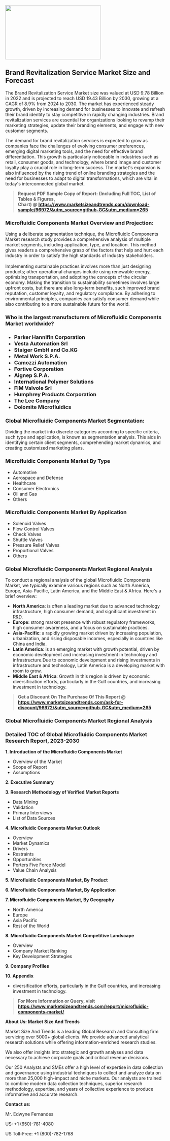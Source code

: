 <p><img class="alignnone size-medium wp-image-20088" src="https://ffe5etoiles.com/wp-content/uploads/2024/12/MST1-300x171.png" alt="" width="300" height="171" /></p><h2>Brand Revitalization Service Market Size and Forecast</h2><p>The Brand Revitalization Service Market size was valued at USD 9.78 Billion in 2022 and is projected to reach USD 19.43 Billion by 2030, growing at a CAGR of 8.9% from 2024 to 2030. The market has experienced steady growth, driven by increasing demand for businesses to innovate and refresh their brand identity to stay competitive in rapidly changing industries. Brand revitalization services are essential for organizations looking to revamp their marketing strategies, update their branding elements, and engage with new customer segments.</p><p>The demand for brand revitalization services is expected to grow as companies face the challenges of evolving consumer preferences, emerging digital marketing tools, and the need for effective brand differentiation. This growth is particularly noticeable in industries such as retail, consumer goods, and technology, where brand image and customer loyalty play a crucial role in long-term success. The market's expansion is also influenced by the rising trend of online branding strategies and the need for businesses to adapt to digital transformations, which are vital in today's interconnected global market.</p></p><blockquote id="" class=""><strong>Request PDF Sample Copy of Report: (Including Full TOC, List of Tables &amp; Figures, Chart)&nbsp;@&nbsp;<strong><a href="https://www.marketsizeandtrends.com/download-sample/96972/&utm_source=github-GC&utm_medium=265" target="_blank">https://www.marketsizeandtrends.com/download-sample/96972/&utm_source=github-GC&utm_medium=265</a></strong></strong></blockquote><h3 id="" class="">Microfluidic Components Market&nbsp;Overview and Projection:</h3><p id="" class="">Using a deliberate segmentation technique, the Microfluidic Components Market research study provides a comprehensive analysis of multiple market segments, including application, type, and location. This method gives readers a comprehensive grasp of the factors that help and hurt each industry in order to satisfy the high standards of industry stakeholders. <br /> <br />Implementing sustainable practices involves more than just designing products; other operational changes include using renewable energy, optimizing transportation, and adopting the concepts of the circular economy. Making the transition to sustainability sometimes involves large upfront costs, but there are also long-term benefits, such improved brand reputation, customer loyalty, and regulatory compliance. By adhering to environmental principles, companies can satisfy consumer demand while also contributing to a more sustainable future for the world.</p><h3 id="" class="">Who is the largest manufacturers of&nbsp;Microfluidic Components Market worldwide?</h3><h3 class=""><p><ul><li>Parker Hannifin Corporation </li><li> Vesta Automation Srl </li><li> Staiger GmbH and Co.KG </li><li> Metal Work S.P.A. </li><li> Camozzi Automation </li><li> Fortive Corporation </li><li> Aignep S.P.A. </li><li> International Polymer Solutions </li><li> FIM Valvole Srl </li><li> Humphrey Products Corporation </li><li> The Lee Company </li><li> Dolomite Microfluidics</li></ul></p></h3><h3 id="" class="">Global&nbsp;Microfluidic Components Market Segmentation:</h3><p id="" class="">Dividing the market into discrete categories according to specific criteria, such type and application, is known as segmentation analysis. This aids in identifying certain client segments, comprehending market dynamics, and creating customized marketing plans.</p><h3 id="" class="">Microfluidic Components Market&nbsp;By Type</h3><p><p><ul><li>Automotive</li><li> Aerospace and Defense</li><li> Healthcare</li><li> Consumer Electronics</li><li> Oil and Gas</li><li> Others</p></li></ul></p></p><h3 id="" class="">Microfluidic Components Market&nbsp;By Application</h3><p class=""><p><ul><li>Solenoid Valves</li><li> Flow Control Valves</li><li> Check Valves</li><li> Shuttle Valves</li><li> Pressure Relief Valves</li><li> Proportional Valves</li><li> Others</li></ul></p></p><h3 id="" class="">Global Microfluidic Components Market Regional Analysis</h3><p id="" class="">To conduct a regional analysis of the global Microfluidic Components Market, we typically examine various regions such as North America, Europe, Asia-Pacific, Latin America, and the Middle East &amp; Africa. Here's a brief overview:</p><ul><li><strong>North America</strong>: is often a leading market due to advanced technology infrastructure, high consumer demand, and significant investment in R&amp;D.</li><li><strong>Europe</strong>: strong market presence with robust regulatory frameworks, high consumer awareness, and a focus on sustainable practices.</li><li><strong>Asia-Pacific</strong>: a rapidly growing market driven by increasing population, urbanization, and rising disposable incomes, especially in countries like China and India.</li><li><strong>Latin America</strong>: is an emerging market with growth potential, driven by economic development and increasing investment in technology and infrastructure.Due to economic development and rising investments in infrastructure and technology, Latin America is a developing market with room to grow.</li><li><strong>Middle East &amp; Africa</strong>: Growth in this region is driven by economic diversification efforts, particularly in the Gulf countries, and increasing investment in technology.</li></ul><blockquote id="" class=""><strong>Get a Discount On The Purchase Of This Report @ <strong><a href="https://www.marketsizeandtrends.com/ask-for-discount/96972/&utm_source=github-GC&utm_medium=265" target="_blank">https://www.marketsizeandtrends.com/ask-for-discount/96972/&utm_source=github-GC&utm_medium=265</a></strong></strong></blockquote><h3 id="" class="">Global Microfluidic Components Market Regional Analysis</h3><h3 id="" class="">Detailed TOC of Global Microfluidic Components Market Research Report, 2023-2030</h3><p id="" class=""><strong>1. Introduction of the Microfluidic Components Market</strong></p><ul><li>Overview of the Market</li><li>Scope of Report</li><li>Assumptions</li></ul><p id="" class=""><strong>2. Executive Summary</strong></p><p id="" class=""><strong>3. Research Methodology of Verified Market Reports</strong></p><ul><li>Data Mining</li><li>Validation</li><li>Primary Interviews</li><li>List of Data Sources</li></ul><p id="" class=""><strong>4. Microfluidic Components Market Outlook</strong></p><ul><li>Overview</li><li>Market Dynamics</li><li>Drivers</li><li>Restraints</li><li>Opportunities</li><li>Porters Five Force Model</li><li>Value Chain Analysis</li></ul><p id="" class=""><strong>5. Microfluidic Components Market, By Product</strong></p><p id="" class=""><strong>6. Microfluidic Components Market, By Application</strong></p><p id="" class=""><strong>7. Microfluidic Components Market, By Geography</strong></p><ul><li>North America</li><li>Europe</li><li>Asia Pacific</li><li>Rest of the World</li></ul><p id="" class=""><strong>8. Microfluidic Components Market Competitive Landscape</strong></p><ul><li>Overview</li><li>Company Market Ranking</li><li>Key Development Strategies</li></ul><p id="" class=""><strong>9. Company Profiles</strong></p><p id="" class=""><strong>10. Appendix</strong></p><ul><li>diversification efforts, particularly in the Gulf countries, and increasing investment in technology.</li></ul><blockquote id="" class=""><strong>For More Information or Query, visit <strong><strong><a href="https://www.marketsizeandtrends.com/report/microfluidic-components-market/" target="_blank">https://www.marketsizeandtrends.com/report/microfluidic-components-market/</a></strong></strong></strong></blockquote><p id="" class=""><strong>About Us: Market Size And Trends</strong></p><p id="" class="">Market Size And Trends is a leading Global Research and Consulting firm servicing over 5000+ global clients. We provide advanced analytical research solutions while offering information-enriched research studies.</p><p id="" class="">We also offer insights into strategic and growth analyses and data necessary to achieve corporate goals and critical revenue decisions.</p><p id="" class="">Our 250 Analysts and SMEs offer a high level of expertise in data collection and governance using industrial techniques to collect and analyze data on more than 25,000 high-impact and niche markets. Our analysts are trained to combine modern data collection techniques, superior research methodology, expertise, and years of collective experience to produce informative and accurate research.</p><p id="" class=""><strong>Contact us:</strong></p><p id="" class="">Mr. Edwyne Fernandes</p><p id="" class="">US: +1 (650)-781-4080</p><p id="" class="">US Toll-Free: +1 (800)-782-1768</p>

